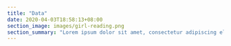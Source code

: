 ```yaml
---
title: "Data"
date: 2020-04-03T18:58:13+08:00
section_image: images/girl-reading.png
section_summary: "Lorem ipsum dolor sit amet, consectetur adipiscing elit. Aliquam posuere sit amet metus id auctor. Duis eget ante nisl. Aenean auctor purus eget finibus consequat. Sed a urna urna. Aliquam pharetra, risus sed egestas mattis, purus risus accumsan nisl, quis molestie."
---
```


